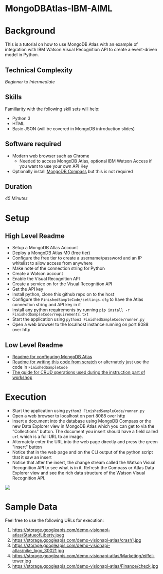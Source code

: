# MongoDBAtlas-IBM-AIML

# Background
This is a tutorial on how to use MongoDB Atlas with an example of integration with IBM Watson Visual Recognition API to create a event-driven model in Python.

## Technical Complexity
_Beginner_ to _Intermediate_ 

## Skills 
Familiarity with the following skill sets will help:
* Python 3
* HTML
* Basic JSON (will be covered in MongoDB introduction slides)


## Software required
* Modern web browser such as Chrome
  * Needed to access MongoDB Atlas, optional IBM Watson Access if you want to use your own API Key
* Optionally install [MongoDB Compass](https://www.mongodb.com/download-center/compass) but this is not required

## Duration
_45 Minutes_

# Setup
## High Level Readme
* Setup a MongoDB Atlas Account
* Deploy a MongoDB Atlas M0 (free tier)
* Configure the free tier to create a username/password and an IP whitelist to allow access from anywhere
* Make note of the connection string for Python
* Create a Watson account
* Enable the Visual Recognition API
* Create a service on for the Visual Recognition API 
* Get the API key
* Install python, clone this github repo on to the host
* Configure the `FinishedSampleCode/settings.cfg` to have the Atlas connection string and API key in it
* Install any python requirements by running `pip install -r FinishedSampleCode/requirements.txt`
* Start the application using `python3 FinishedSampleCode/runner.py`
* Open a web browser to the localhost instance running on port 8088 over http


## Low Level Readme
* [Readme for configuring MongoDB Atlas](Guides/AtlasSetup.md)
* [Readme for writing this code from scratch](Guides/Code.md) or alternately just use the code in `FinishedSampleCode`
* [The guide for CRUD operations used during the instruction part of workshop](Guides/CRUD.md)


# Execution
* Start the application using `python3 FinishedSampleCode/runner.py`
* Open a web browser to localhost on port 8088 over http
* Insert a document into the database using MongoDB Compass or the new Data Explorer view in MongoDB Atlas which you can get to via the "Collections" button. The document you insert should have a field called `url` which is a full URL to an image.
* Alternately enter the URL into the web page directly and press the green "Insert" button
* Notice that in the web page and on the CLI output of the python script that it saw an insert
* Notice that after the insert, the change stream called the Watson Visual Recognition API to see what is in it. Refresh the Compass or Atlas Data Explorer view and see the rich data structure of the Watson Visual Recognition API.

![](Guides/images/newss03.png)

# Sample Data
Feel free to use the following URLs for execution:
1. https://storage.googleapis.com/demo-visionapi-atlas/StatueofLiberty.jpeg
2. https://storage.googleapis.com/demo-visionapi-atlas/crash1.jpg
3. https://storage.googleapis.com/demo-visionapi-atlas/nike_logo_30021.jpg
4. https://storage.googleapis.com/demo-visionapi-atlas/Marketing/eiffel-tower.jpg
5. https://storage.googleapis.com/demo-visionapi-atlas/Finance/check.jpg

